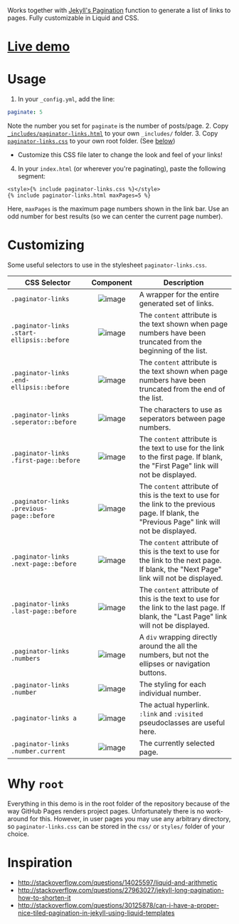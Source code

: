 Works together with [Jekyll's Pagination](http://jekyllrb.com/docs/pagination/) function to generate a list of links to pages. Fully customizable in Liquid and CSS.

# [Live demo](http://shadowen.github.io/jekyll-paginator-links/)

# Usage
1. In your `_config.yml`, add the line:

  ```yaml
  paginate: 5
  ```
  Note the number you set for `paginate` is the number of posts/page.
2. Copy [`_includes/paginator-links.html`](https://raw.githubusercontent.com/Shadowen/jekyll-paginator-links/gh-pages/_includes/paginator-links.html) to your own `_includes/` folder.
3. Copy [`paginator-links.css`](https://raw.githubusercontent.com/Shadowen/jekyll-paginator-links/gh-pages/paginator-links.css) to your own root folder. (See [below](#why-root))
  - Customize this CSS file later to change the look and feel of your links!
4. In your `index.html` (or wherever you're paginating), paste the following segment:

  ```liquid
  <style>{% include paginator-links.css %}</style>
  {% include paginator-links.html maxPages=5 %}
  ```
  Here, `maxPages` is the maximum page numbers shown in the link bar. Use an odd number for best results (so we can center the current page number).

# Customizing
Some useful selectors to use in the stylesheet `paginator-links.css`.

| CSS Selector | Component | Description |
| --- |:---:| --- |
| `.paginator-links` | ![image](https://cloud.githubusercontent.com/assets/8551479/9231716/a9a98080-40f7-11e5-95f5-37adf0da9e5d.png) | A wrapper for the entire generated set of links. |
| `.paginator-links .start-ellipsis::before` | ![image](https://cloud.githubusercontent.com/assets/8551479/9232101/bbf1b97c-40f9-11e5-8eeb-886a337f1138.png) | The `content` attribute is the text shown when page numbers have been truncated from the beginning of the list. |
| `.paginator-links .end-ellipsis::before` | ![image](https://cloud.githubusercontent.com/assets/8551479/9231951/01eb42b4-40f9-11e5-9438-20b7b49bca4f.png) | The `content` attribute is the text shown when page numbers have been truncated from the end of the list. |
| `.paginator-links .seperator::before` | ![image](https://cloud.githubusercontent.com/assets/8551479/9231893/a164b6e6-40f8-11e5-8837-424dd4516d85.png) | The characters to use as seperators between page numbers. |
| `.paginator-links .first-page::before` | ![image](https://cloud.githubusercontent.com/assets/8551479/9231744/d9d8411a-40f7-11e5-8164-ac27a42ac71f.png) | The `content` attribute is the text to use for the link to the first page. If blank, the "First Page" link will not be displayed. |
| `.paginator-links .previous-page::before` | ![image](https://cloud.githubusercontent.com/assets/8551479/9231770/fc8d67e4-40f7-11e5-98c5-6135b952c97b.png) |  The `content` attribute of this is the text to use for the link to the previous page. If blank, the "Previous Page" link will not be displayed. |
| `.paginator-links .next-page::before` | ![image](https://cloud.githubusercontent.com/assets/8551479/9231970/1e14d860-40f9-11e5-90ac-bf1cfcff7075.png) | The `content` attribute of this is the text to use for the link to the next page. If blank, the "Next Page" link will not be displayed. |
| `.paginator-links .last-page::before` | ![image](https://cloud.githubusercontent.com/assets/8551479/9231993/3998961c-40f9-11e5-926b-734f36e39e0f.png) | The `content` attribute of this is the text to use for the link to the last page. If blank, the "Last Page" link will not be displayed. |
| `.paginator-links .numbers` | ![image](https://cloud.githubusercontent.com/assets/8551479/9231796/278fa254-40f8-11e5-8f8d-be4e812c213c.png) | A `div` wrapping directly around the all the numbers, but not the ellipses or navigation buttons. |
| `.paginator-links .number` | ![image](https://cloud.githubusercontent.com/assets/8551479/9231921/cdcbc03a-40f8-11e5-8c45-8a343298d4bb.png) | The styling for each individual number. |
| `.paginator-links a` | ![image](https://cloud.githubusercontent.com/assets/8551479/9231921/cdcbc03a-40f8-11e5-8c45-8a343298d4bb.png) | The actual hyperlink. `:link` and `:visited` pseudoclasses are useful here. |
| `.paginator-links .number.current` | ![image](https://cloud.githubusercontent.com/assets/8551479/9231881/8d2089a8-40f8-11e5-8fc4-441bb5828d7d.png) | The currently selected page. |

# Why `root`
Everything in this demo is in the root folder of the repository because of the way GitHub Pages renders project pages. Unfortunately there is no work-around for this. However, in user pages you may use any arbitrary directory, so `paginator-links.css` can be stored in the `css/` or `styles/` folder of your choice.

# Inspiration
- http://stackoverflow.com/questions/14025597/liquid-and-arithmetic
- http://stackoverflow.com/questions/27963027/jekyll-long-pagination-how-to-shorten-it
- http://stackoverflow.com/questions/30125878/can-i-have-a-proper-nice-tiled-pagination-in-jekyll-using-liquid-templates
